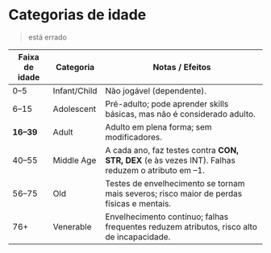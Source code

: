 # Categorias de idade

> está errado

| Faixa de idade | Categoria       | Notas / Efeitos |
|-----------|-----------------|-----------------|
| 0–5       | Infant/Child    | Não jogável (dependente). |
| 6–15      | Adolescent      | Pré-adulto; pode aprender skills básicas, mas não é considerado adulto. |
| **16–39** | Adult           | Adulto em plena forma; sem modificadores. |
| 40–55     | Middle Age      | A cada ano, faz testes contra **CON, STR, DEX** (e às vezes INT). Falhas reduzem o atributo em –1. |
| 56–75     | Old             | Testes de envelhecimento se tornam mais severos; risco maior de perdas físicas e mentais. |
| 76+       | Venerable       | Envelhecimento contínuo; falhas frequentes reduzem atributos, risco alto de incapacidade. |

